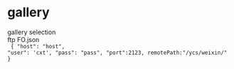 # gallery
gallery selection<br>
ftp FO.json <br>
<code>
{
			"host": "host",
			"user": 'cxt',
			"pass": "pass",
			"port":2123,
			remotePath:"/ycs/weixin/"
}
</code>
